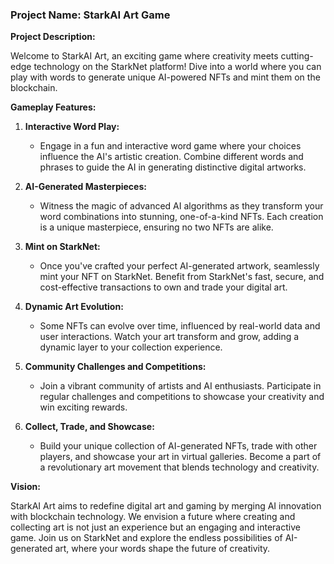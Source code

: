 ### Project Name: StarkAI Art Game

**Project Description:**

Welcome to StarkAI Art, an exciting game where creativity meets cutting-edge technology on the StarkNet platform! Dive into a world where you can play with words to generate unique AI-powered NFTs and mint them on the blockchain.

**Gameplay Features:**

1. **Interactive Word Play:**
   - Engage in a fun and interactive word game where your choices influence the AI's artistic creation. Combine different words and phrases to guide the AI in generating distinctive digital artworks.

2. **AI-Generated Masterpieces:**
   - Witness the magic of advanced AI algorithms as they transform your word combinations into stunning, one-of-a-kind NFTs. Each creation is a unique masterpiece, ensuring no two NFTs are alike.

3. **Mint on StarkNet:**
   - Once you've crafted your perfect AI-generated artwork, seamlessly mint your NFT on StarkNet. Benefit from StarkNet's fast, secure, and cost-effective transactions to own and trade your digital art.

4. **Dynamic Art Evolution:**
   - Some NFTs can evolve over time, influenced by real-world data and user interactions. Watch your art transform and grow, adding a dynamic layer to your collection experience.

5. **Community Challenges and Competitions:**
   - Join a vibrant community of artists and AI enthusiasts. Participate in regular challenges and competitions to showcase your creativity and win exciting rewards.

6. **Collect, Trade, and Showcase:**
   - Build your unique collection of AI-generated NFTs, trade with other players, and showcase your art in virtual galleries. Become a part of a revolutionary art movement that blends technology and creativity.

**Vision:**

StarkAI Art aims to redefine digital art and gaming by merging AI innovation with blockchain technology. We envision a future where creating and collecting art is not just an experience but an engaging and interactive game. Join us on StarkNet and explore the endless possibilities of AI-generated art, where your words shape the future of creativity.
